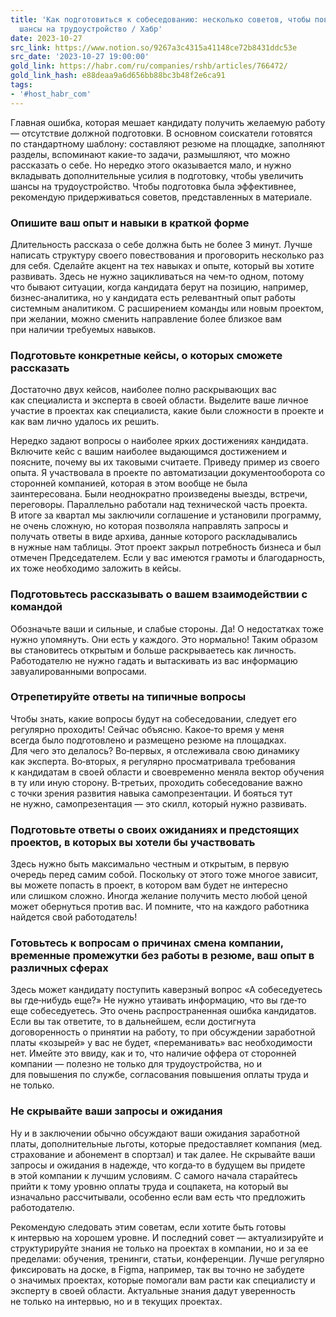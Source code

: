 ```yaml
---
title: 'Как подготовиться к собеседованию: несколько советов, чтобы повысить ваши
  шансы на трудоустройство / Хабр'
date: 2023-10-27
src_link: https://www.notion.so/9267a3c4315a41148ce72b8431ddc53e
src_date: '2023-10-27 19:00:00'
gold_link: https://habr.com/ru/companies/rshb/articles/766472/
gold_link_hash: e88deaa9a6d656bb88bc3b48f2e6ca91
tags:
- '#host_habr_com'
---
```


Главная ошибка, которая мешает кандидату получить желаемую работу — отсутствие должной подготовки. В основном соискатели готовятся по стандартному шаблону: составляют резюме на площадке, заполняют разделы, вспоминают какие-то задачи, размышляют, что можно рассказать о себе. Но нередко этого оказывается мало, и нужно вкладывать дополнительные усилия в подготовку, чтобы увеличить шансы на трудоустройство. Чтобы подготовка была эффективнее, рекомендую придерживаться советов, представленных в материале.

### Опишите ваш опыт и навыки в краткой форме

Длительность рассказа о себе должна быть не более 3 минут. Лучше написать структуру своего повествования и проговорить несколько раз для себя. Сделайте акцент на тех навыках и опыте, который вы хотите развивать. Здесь не нужно зацикливаться на чем‑то одном, потому что бывают ситуации, когда кандидата берут на позицию, например, бизнес‑аналитика, но у кандидата есть релевантный опыт работы системным аналитиком. С расширением команды или новым проектом, при желании, можно сменить направление более близкое вам при наличии требуемых навыков.

### Подготовьте конкретные кейсы, о которых сможете рассказать

Достаточно двух кейсов, наиболее полно раскрывающих вас как специалиста и эксперта в своей области. Выделите ваше личное участие в проектах как специалиста, какие были сложности в проекте и как вам лично удалось их решить. 

Нередко задают вопросы о наиболее ярких достижениях кандидата. Включите кейс с вашим наиболее выдающимся достижением и поясните, почему вы их таковыми считаете. Приведу пример из своего опыта. Я участвовала в проекте по автоматизации документооборота со сторонней компанией, которая в этом вообще не была заинтересована. Были неоднократно произведены выезды, встречи, переговоры. Параллельно работали над технической часть проекта. В итоге за квартал мы заключили соглашение и установили программу, не очень сложную, но которая позволяла направлять запросы и получать ответы в виде архива, данные которого раскладывались в нужные нам таблицы. Этот проект закрыл потребность бизнеса и был отмечен Председателем. Если у вас имеются грамоты и благодарность, их тоже необходимо заложить в кейсы.

### Подготовьтесь рассказывать о вашем взаимодействии с командой

Обозначьте ваши и сильные, и слабые стороны. Да! О недостатках тоже нужно упомянуть. Они есть у каждого. Это нормально! Таким образом вы становитесь открытым и больше раскрываетесь как личность. Работодателю не нужно гадать и вытаскивать из вас информацию завуалированными вопросами. 

### Отрепетируйте ответы на типичные вопросы

Чтобы знать, какие вопросы будут на собеседовании, следует его регулярно проходить! Сейчас объясню. Какое‑то время у меня всегда было подготовлено и размещено резюме на площадках. Для чего это делалось? Во‑первых, я отслеживала свою динамику как эксперта. Во‑вторых, я регулярно просматривала требования к кандидатам в своей области и своевременно меняла вектор обучения в ту или иную сторону. В‑третьих, проходить собеседование важно с точки зрения развития навыка самопрезентации. И бояться тут не нужно, самопрезентация — это скилл, который нужно развивать.

### Подготовьте ответы о своих ожиданиях и предстоящих проектов, в которых вы хотели бы участвовать

Здесь нужно быть максимально честным и открытым, в первую очередь перед самим собой. Поскольку от этого тоже многое зависит, вы можете попасть в проект, в котором вам будет не интересно или слишком сложно. Иногда желание получить место любой ценой может обернуться против вас. И помните, что на каждого работника найдется свой работодатель! 

### Готовьтесь к вопросам о причинах смена компании, временные промежутки без работы в резюме, ваш опыт в различных сферах

Здесь может кандидату поступить каверзный вопрос «А собеседуетесь вы где‑нибудь еще?» Не нужно утаивать информацию, что вы где‑то еще собеседуетесь. Это очень распространенная ошибка кандидатов. Если вы так ответите, то в дальнейшем, если достигнута договоренность о принятии на работу, то при обсуждении заработной платы «козырей» у вас не будет, «переманивать» вас необходимости нет. Имейте это ввиду, как и то, что наличие оффера от сторонней компании — полезно не только для трудоустройства, но и для повышения по службе, согласования повышения оплаты труда и не только.

### Не скрывайте ваши запросы и ожидания

Ну и в заключении обычно обсуждают ваши ожидания заработной платы, дополнительные льготы, которые предоставляет компания (мед. страхование и абонемент в спортзал) и так далее. Не скрывайте ваши запросы и ожидания в надежде, что когда‑то в будущем вы придете в этой компании к лучшим условиям. С самого начала старайтесь прийти к тому уровню оплаты труда и соцпакета, на который вы изначально рассчитывали, особенно если вам есть что предложить работодателю.

Рекомендую следовать этим советам, если хотите быть готовы к интервью на хорошем уровне. И последний совет — актуализируйте и структурируйте знания не только на проектах в компании, но и за ее пределами: обучения, тренинги, статьи, конференции. Лучше регулярно фиксировать на доске, в Figma, например, так вы точно не забудете о значимых проектах, которые помогали вам расти как специалисту и эксперту в своей области. Актуальные знания дадут уверенность не только на интервью, но и в текущих проектах.